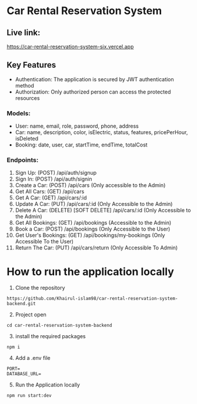 # Car Rental Reservation System

## Live link: 

https://car-rental-reservation-system-six.vercel.app

## Key Features
- Authentication: The application is secured by JWT authentication method
- Authorization: Only authorized person can access the protected resources

### Models:
- User: name, email, role, password, phone, address
- Car: name, description, color, isElectric, status, features, pricePerHour, isDeleted
- Booking: date, user, car, startTime, endTime, totalCost

### Endpoints:
1. Sign Up: (POST) /api/auth/signup
2. Sign In: (POST) /api/auth/signin
3. Create a Car: (POST) /api/cars (Only accessible to the Admin)
4. Get All Cars: (GET) /api/cars
5. Get A Car: (GET) /api/cars/:id
6. Update A Car: (PUT) /api/cars/:id (Only Accessible to the Admin)
7. Delete A Car: (DELETE) [SOFT DELETE] /api/cars/:id (Only Accessible to the Admin)
8. Get All Bookings: (GET) /api/bookings (Accessible to the Admin)
9. Book a Car: (POST) /api/bookings (Only Accessible to the User)
10. Get User's Bookings: (GET) /api/bookings/my-bookings (Only Accessible To the User)
11. Return The Car: (PUT) /api/cars/return (Only Accessible To Admin)

# How to run the application locally
  1. Clone the repository
  ```
  https://github.com/Khairul-islam98/car-rental-reservation-system-backend.git
  ```
  2. Project open
  ```
  cd car-rental-reservation-system-backend
  ```
  3. install the required packages
  ```
  npm i
  ```
  4. Add a .env file
  ```
  PORT=
  DATABASE_URL=
  ```
  5. Run the Application locally
  ```
  npm run start:dev
  ```